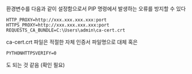 환경변수를 다음과 같이 설정함으로서 PIP 명령에서 발생하는 오류를 방지할 수 있다
```
HTTP_PROXY=http://xxx.xxx.xxx.xxx:port
HTTPS_PROXY=http://xxx.xxx.xxx.xxx:port
REQUESTS_CA_BUNDLE=C:\Users\admin\ca-cert.crt
```
ca-cert.crt 파일은 적절한 자체 인증서 파일명으로 대체
혹은
```
PYTHONHTTPSVERIFY=0
```
도 되는 것 같음 (확인 필요)
